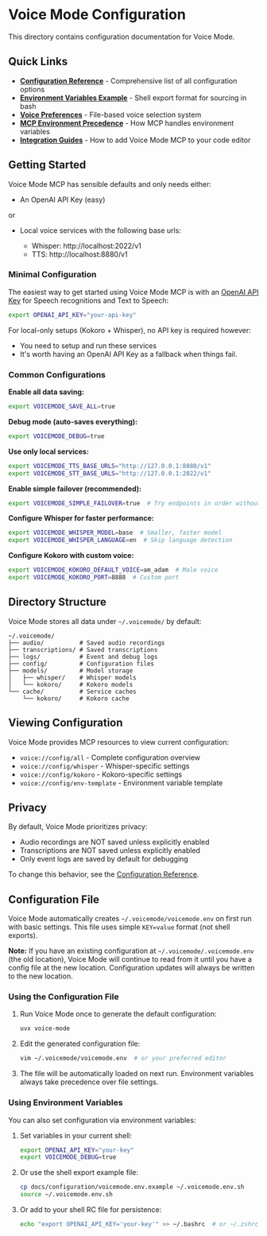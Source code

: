 # Voice Mode Configuration

This directory contains configuration documentation for Voice Mode.

## Quick Links

- **[Configuration Reference](configuration-reference.md)** - Comprehensive list of all configuration options
- **[Environment Variables Example](voicemode.env.example)** - Shell export format for sourcing in bash
- **[Voice Preferences](voice-preferences.md)** - File-based voice selection system
- **[MCP Environment Precedence](mcp-env-precedence.md)** - How MCP handles environment variables
- **[Integration Guides](../integrations/README.md)** - How to add Voice Mode MCP to your code editor

## Getting Started

Voice Mode MCP has sensible defaults and only needs either:

- An OpenAI API Key (easy)

or

- Local voice services with the following base urls:

  - Whisper: http://localhost:2022/v1
  - TTS:     http://localhost:8880/v1

### Minimal Configuration

The easiest way to get started using Voice Mode MCP is with an [OpenAI API Key](platform.openai.com) for Speech recognitions and Text to Speech:

```bash
export OPENAI_API_KEY="your-api-key"
```

For local-only setups (Kokoro + Whisper), no API key is required however:

- You need to setup and run these services
- It's worth having an OpenAI API Key as a fallback when things fail.

### Common Configurations

**Enable all data saving:**
```bash
export VOICEMODE_SAVE_ALL=true
```

**Debug mode (auto-saves everything):**
```bash
export VOICEMODE_DEBUG=true
```

**Use only local services:**
```bash
export VOICEMODE_TTS_BASE_URLS="http://127.0.0.1:8880/v1"
export VOICEMODE_STT_BASE_URLS="http://127.0.0.1:2022/v1"
```

**Enable simple failover (recommended):**
```bash
export VOICEMODE_SIMPLE_FAILOVER=true  # Try endpoints in order without health checks
```

**Configure Whisper for faster performance:**
```bash
export VOICEMODE_WHISPER_MODEL=base  # Smaller, faster model
export VOICEMODE_WHISPER_LANGUAGE=en  # Skip language detection
```

**Configure Kokoro with custom voice:**
```bash
export VOICEMODE_KOKORO_DEFAULT_VOICE=am_adam  # Male voice
export VOICEMODE_KOKORO_PORT=8888  # Custom port
```

## Directory Structure

Voice Mode stores all data under `~/.voicemode/` by default:

```
~/.voicemode/
├── audio/          # Saved audio recordings
├── transcriptions/ # Saved transcriptions
├── logs/           # Event and debug logs
├── config/         # Configuration files
├── models/         # Model storage
│   ├── whisper/    # Whisper models
│   └── kokoro/     # Kokoro models
└── cache/          # Service caches
    └── kokoro/     # Kokoro cache
```

## Viewing Configuration

Voice Mode provides MCP resources to view current configuration:

- `voice://config/all` - Complete configuration overview
- `voice://config/whisper` - Whisper-specific settings
- `voice://config/kokoro` - Kokoro-specific settings
- `voice://config/env-template` - Environment variable template

## Privacy

By default, Voice Mode prioritizes privacy:
- Audio recordings are NOT saved unless explicitly enabled
- Transcriptions are NOT saved unless explicitly enabled
- Only event logs are saved by default for debugging

To change this behavior, see the [Configuration Reference](configuration-reference.md).

## Configuration File

Voice Mode automatically creates `~/.voicemode/voicemode.env` on first run with basic settings. This file uses simple `KEY=value` format (not shell exports).

**Note:** If you have an existing configuration at `~/.voicemode/.voicemode.env` (the old location), Voice Mode will continue to read from it until you have a config file at the new location. Configuration updates will always be written to the new location.

### Using the Configuration File

1. Run Voice Mode once to generate the default configuration:
   ```bash
   uvx voice-mode
   ```

2. Edit the generated configuration file:
   ```bash
   vim ~/.voicemode/voicemode.env  # or your preferred editor
   ```

3. The file will be automatically loaded on next run. Environment variables always take precedence over file settings.

### Using Environment Variables

You can also set configuration via environment variables:

1. Set variables in your current shell:
   ```bash
   export OPENAI_API_KEY="your-key"
   export VOICEMODE_DEBUG=true
   ```

2. Or use the shell export example file:
   ```bash
   cp docs/configuration/voicemode.env.example ~/.voicemode.env.sh
   source ~/.voicemode.env.sh
   ```

3. Or add to your shell RC file for persistence:
   ```bash
   echo "export OPENAI_API_KEY='your-key'" >> ~/.bashrc  # or ~/.zshrc
   ```
